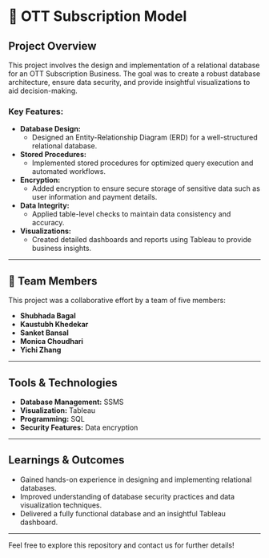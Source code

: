 # 🎥 OTT Subscription Model  

## Project Overview  
This project involves the design and implementation of a relational database for an OTT Subscription Business. The goal was to create a robust database architecture, ensure data security, and provide insightful visualizations to aid decision-making.  

### Key Features:  
- **Database Design:**  
  - Designed an Entity-Relationship Diagram (ERD) for a well-structured relational database.  
- **Stored Procedures:**  
  - Implemented stored procedures for optimized query execution and automated workflows.  
- **Encryption:**  
  - Added encryption to ensure secure storage of sensitive data such as user information and payment details.  
- **Data Integrity:**  
  - Applied table-level checks to maintain data consistency and accuracy.  
- **Visualizations:**  
  - Created detailed dashboards and reports using Tableau to provide business insights.  

---

## 👥 Team Members  
This project was a collaborative effort by a team of five members:  
- **Shubhada Bagal**  
- **Kaustubh Khedekar**  
- **Sanket Bansal**  
- **Monica Choudhari**  
- **Yichi Zhang**  

---

## Tools & Technologies  
- **Database Management:** SSMS
- **Visualization:** Tableau  
- **Programming:** SQL  
- **Security Features:** Data encryption  

---

## Learnings & Outcomes  
- Gained hands-on experience in designing and implementing relational databases.  
- Improved understanding of database security practices and data visualization techniques.  
- Delivered a fully functional database and an insightful Tableau dashboard.  

---

Feel free to explore this repository and contact us for further details!  
